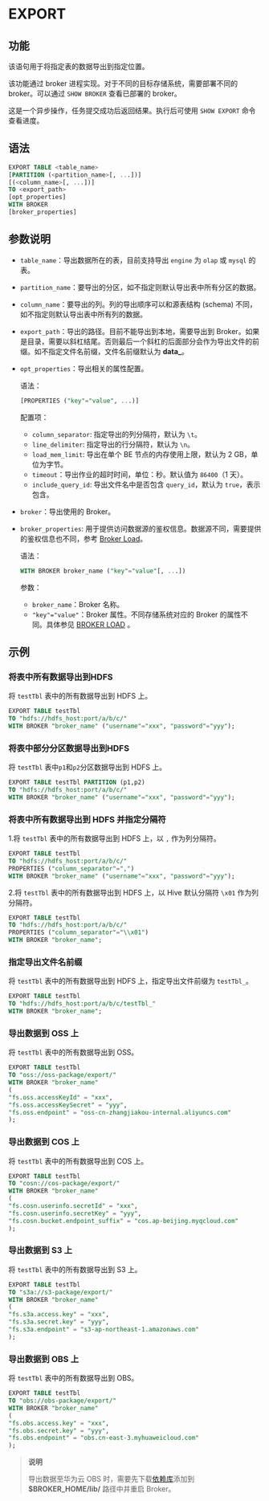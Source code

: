 # EXPORT

## 功能

该语句用于将指定表的数据导出到指定位置。

该功能通过 broker 进程实现。对于不同的目标存储系统，需要部署不同的 broker。可以通过 `SHOW BROKER` 查看已部署的 broker。

这是一个异步操作，任务提交成功后返回结果。执行后可使用 `SHOW EXPORT` 命令查看进度。

## 语法

```sql
EXPORT TABLE <table_name>
[PARTITION (<partition_name>[, ...])]
[(<column_name>[, ...])]
TO <export_path>
[opt_properties]
WITH BROKER
[broker_properties]
```

## 参数说明

- `table_name`：导出数据所在的表，目前支持导出 `engine` 为 `olap` 或 `mysql` 的表。
- `partition_name`：要导出的分区，如不指定则默认导出表中所有分区的数据。
- `column_name`：要导出的列。列的导出顺序可以和源表结构 (schema) 不同，如不指定则默认导出表中所有列的数据。
- `export_path`：导出的路径。目前不能导出到本地，需要导出到 Broker。如果是目录，需要以斜杠结尾。否则最后一个斜杠的后面部分会作为导出文件的前缀。如不指定文件名前缀，文件名前缀默认为 **data_**。
- `opt_properties`：导出相关的属性配置。

    语法：

    ```sql
    [PROPERTIES ("key"="value", ...)]
    ```

    配置项：
  - `column_separator`: 指定导出的列分隔符，默认为 `\t`。
  - `line_delimiter`: 指定导出的行分隔符，默认为 `\n`。
  - `load_mem_limit`: 导出在单个 BE 节点的内存使用上限，默认为 2 GB，单位为字节。
  - `timeout`：导出作业的超时时间，单位：秒。默认值为 `86400`（1 天）。
  - `include_query_id`: 导出文件名中是否包含 `query_id`，默认为 `true`，表示包含。

- `broker`：导出使用的 Broker。
- `broker_properties`: 用于提供访问数据源的鉴权信息。数据源不同，需要提供的鉴权信息也不同，参考 [Broker Load](../loading/BrokerLoad.md)。

  语法：

    ```sql
    WITH BROKER broker_name ("key"="value"[, ...])
    ```

  参数：
  - `broker_name`：Broker 名称。
  - `"key"="value"`：Broker 属性。不同存储系统对应的 Broker 的属性不同。具体参见 [BROKER LOAD](/sql-reference/sql-statements/data-manipulation/BROKER%20LOAD.md) 。

## 示例

### 将表中所有数据导出到HDFS

将 `testTbl` 表中的所有数据导出到 HDFS 上。

```sql
EXPORT TABLE testTbl 
TO "hdfs://hdfs_host:port/a/b/c/" 
WITH BROKER "broker_name" ("username"="xxx", "password"="yyy");
```

### 将表中部分分区数据导出到HDFS

将 `testTbl` 表中`p1`和`p2`分区数据导出到 HDFS 上。

```sql
EXPORT TABLE testTbl PARTITION (p1,p2) 
TO "hdfs://hdfs_host:port/a/b/c/" 
WITH BROKER "broker_name" ("username"="xxx", "password"="yyy");
```

### 将表中所有数据导出到 HDFS 并指定分隔符

1.将 `testTbl` 表中的所有数据导出到 HDFS 上，以 `,` 作为列分隔符。

```sql
EXPORT TABLE testTbl 
TO "hdfs://hdfs_host:port/a/b/c/" 
PROPERTIES ("column_separator"=",") 
WITH BROKER "broker_name" ("username"="xxx", "password"="yyy");
```

2.将 `testTbl` 表中的所有数据导出到 HDFS 上，以 Hive 默认分隔符 `\x01` 作为列分隔符。

```sql
EXPORT TABLE testTbl 
TO "hdfs://hdfs_host:port/a/b/c/" 
PROPERTIES ("column_separator"="\\x01") 
WITH BROKER "broker_name";
```

### 指定导出文件名前缀

将 `testTbl` 表中的所有数据导出到 HDFS 上，指定导出文件前缀为 `testTbl_`。

```sql
EXPORT TABLE testTbl 
TO "hdfs://hdfs_host:port/a/b/c/testTbl_" 
WITH BROKER "broker_name";
```

### 导出数据到 OSS 上

将 `testTbl` 表中的所有数据导出到 OSS。

```sql
EXPORT TABLE testTbl 
TO "oss://oss-package/export/"
WITH BROKER "broker_name"
(
"fs.oss.accessKeyId" = "xxx",
"fs.oss.accessKeySecret" = "yyy",
"fs.oss.endpoint" = "oss-cn-zhangjiakou-internal.aliyuncs.com"
);
```

### 导出数据到 COS 上

将 `testTbl` 表中的所有数据导出到 COS 上。

```sql
EXPORT TABLE testTbl 
TO "cosn://cos-package/export/"
WITH BROKER "broker_name"
(
"fs.cosn.userinfo.secretId" = "xxx",
"fs.cosn.userinfo.secretKey" = "yyy",
"fs.cosn.bucket.endpoint_suffix" = "cos.ap-beijing.myqcloud.com"
);
```

### 导出数据到 S3 上

将 `testTbl` 表中的所有数据导出到 S3 上。

```sql
EXPORT TABLE testTbl 
TO "s3a://s3-package/export/"
WITH BROKER "broker_name"
(
"fs.s3a.access.key" = "xxx",
"fs.s3a.secret.key" = "yyy",
"fs.s3a.endpoint" = "s3-ap-northeast-1.amazonaws.com"
);
```

### 导出数据到 OBS 上

将 `testTbl` 表中的所有数据导出到 OBS。

```sql
EXPORT TABLE testTbl 
TO "obs://obs-package/export/"
WITH BROKER "broker_name"
(
"fs.obs.access.key" = "xxx",
"fs.obs.secret.key" = "yyy",
"fs.obs.endpoint" = "obs.cn-east-3.myhuaweicloud.com"
);
```

> **说明**
>
> 导出数据至华为云 OBS 时，需要先下载[依赖库](https://github.com/huaweicloud/obsa-hdfs/releases/download/v45/hadoop-huaweicloud-2.8.3-hw-45.jar)添加到 **$BROKER_HOME/lib/** 路径中并重启 Broker。
